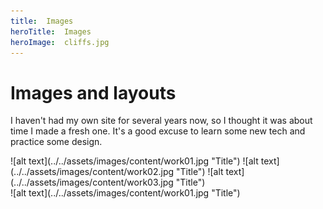 ```yaml
---
title:  Images
heroTitle:  Images
heroImage:  cliffs.jpg
---
```



# **Images** and layouts

I haven't had my own site for several years now, so I thought it was about time I made a fresh one. It's a good excuse to learn some new tech and practice some design.



<div component="image-group" >
![alt text](../../assets/images/content/work01.jpg "Title")
![alt text](../../assets/images/content/work02.jpg "Title")
![alt text](../../assets/images/content/work03.jpg "Title")
</div>



<div component="image-wide" >
![alt text](../../assets/images/content/work01.jpg "Title")
</div>
